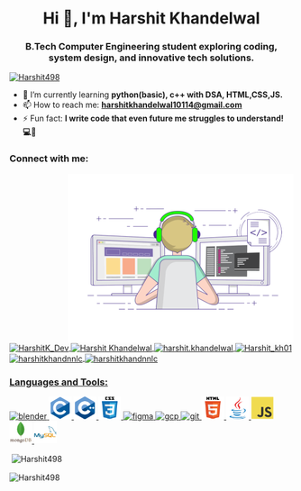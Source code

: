 <h1 align="center">Hi 👋, I'm Harshit Khandelwal</h1>
<h3 align="center">B.Tech Computer Engineering student exploring coding, system design, and innovative tech solutions.</h3>

<p align="left">
  <a href="https://github.com/Harshit498">
    <img src="https://github-profile-trophy.vercel.app/?username=Harshit498" alt="Harshit498" />
  </a>
</p>

- 🌱 I’m currently learning **python(basic), c++ with DSA, HTML,CSS,JS.**
- 📫 How to reach me: **[harshitkhandelwal10114@gmail.com](mailto:harshitkhandelwal10114@gmail.com)**
- ⚡ Fun fact: **I write code that even future me struggles to understand! 💻🤯**

<h3 align="left">Connect with me:</h3>
<img align="right" alt="coding" width="400" src="https://raw.githubusercontent.com/devSouvik/devSouvik/master/gif3.gif">
<p align="left">
  <a href="https://twitter.com/HarshitK_Dev" target="blank">
    <img align="center" src="https://raw.githubusercontent.com/rahuldkjain/github-profile-readme-generator/master/src/images/icons/Social/twitter.svg" alt="HarshitK_Dev" height="30" width="40" />
  </a>
  <a href="https://www.linkedin.com/in/harshit-khandelwal01/" target="blank">
    <img align="center" src="https://raw.githubusercontent.com/rahuldkjain/github-profile-readme-generator/master/src/images/icons/Social/linked-in-alt.svg" alt="Harshit Khandelwal" height="30" width="40" />
  </a>
  <a href="https://www.instagram.com/_harshit.khandelwal?igsh=MW91Nmp1N2F2NjUzOQ==" target="blank">
    <img align="center" src="https://raw.githubusercontent.com/rahuldkjain/github-profile-readme-generator/master/src/images/icons/Social/instagram.svg" alt="harshit.khandelwal" height="30" width="40" />
  </a>
  <a href="https://leetcode.com/u/Harshit_kh01/" target="blank">
    <img align="center" src="https://raw.githubusercontent.com/rahuldkjain/github-profile-readme-generator/master/src/images/icons/Social/leet-code.svg" alt="Harshit_kh01" height="30" width="40" />
  </a>
  <a href="https://www.geeksforgeeks.org/user/harshitkhandnnlc/" target="blank">
    <img align="center" src="https://raw.githubusercontent.com/rahuldkjain/github-profile-readme-generator/master/src/images/icons/Social/geeks-for-geeks.svg" alt="harshitkhandnnlc" height="30" width="40" />
  </a>

   <a href="https://www.naukri.com/code360/profile/fb0b1d3c-746a-4f3c-b0a7-cdc28408036a" target="blank">
    <img align="center" src="https://cdn-1.webcatalog.io/catalog/codestudio/codestudio-icon-filled-256.png?v=1714773969729.svg" alt="harshitkhandnnlc" height="30" width="40" />
     
  
</p>

<h3 align="left">Languages and Tools:</h3>

<p align="left">
  
  <a href="https://www.blender.org/" target="_blank" rel="noreferrer">
    <img src="https://download.blender.org/branding/community/blender_community_badge_white.svg" alt="blender" width="40" height="40"/>
  </a>
  <a href="https://www.cprogramming.com/" target="_blank" rel="noreferrer">
    <img src="https://raw.githubusercontent.com/devicons/devicon/master/icons/c/c-original.svg" alt="c" width="40" height="40"/>
  </a>
  <a href="https://www.w3schools.com/cpp/" target="_blank" rel="noreferrer">
    <img src="https://raw.githubusercontent.com/devicons/devicon/master/icons/cplusplus/cplusplus-original.svg" alt="cplusplus" width="40" height="40"/>
  </a>
  <a href="https://www.w3schools.com/css/" target="_blank" rel="noreferrer">
    <img src="https://raw.githubusercontent.com/devicons/devicon/master/icons/css3/css3-original-wordmark.svg" alt="css3" width="40" height="40"/>
  </a>
  <a href="https://www.figma.com/" target="_blank" rel="noreferrer">
    <img src="https://www.vectorlogo.zone/logos/figma/figma-icon.svg" alt="figma" width="40" height="40"/>
  </a>
 
  <a href="https://cloud.google.com" target="_blank" rel="noreferrer">
    <img src="https://www.vectorlogo.zone/logos/google_cloud/google_cloud-icon.svg" alt="gcp" width="40" height="40"/>
  </a>
  <a href="https://git-scm.com/" target="_blank" rel="noreferrer">
    <img src="https://www.vectorlogo.zone/logos/git-scm/git-scm-icon.svg" alt="git" width="40" height="40"/>
  </a>
  <a href="https://www.w3.org/html/" target="_blank" rel="noreferrer">
    <img src="https://raw.githubusercontent.com/devicons/devicon/master/icons/html5/html5-original-wordmark.svg" alt="html5" width="40" height="40"/>
  </a>
  <a href="https://www.java.com" target="_blank" rel="noreferrer">
    <img src="https://raw.githubusercontent.com/devicons/devicon/master/icons/java/java-original.svg" alt="java" width="40" height="40"/>
  </a>
  <a href="https://developer.mozilla.org/en-US/docs/Web/JavaScript" target="_blank" rel="noreferrer">
    <img src="https://raw.githubusercontent.com/devicons/devicon/master/icons/javascript/javascript-original.svg" alt="javascript" width="40" height="40"/>
  </a>
  
  <a href="https://www.mongodb.com/" target="_blank" rel="noreferrer">
    <img src="https://raw.githubusercontent.com/devicons/devicon/master/icons/mongodb/mongodb-original-wordmark.svg" alt="mongodb" width="40" height="40"/>
  </a>
  <a href="https://www.mysql.com/" target="_blank" rel="noreferrer">
    <img src="https://raw.githubusercontent.com/devicons/devicon/master/icons/mysql/mysql-original-wordmark.svg" alt="mysql" width="40" height="40"/>
  </a>
  
</p>

<p>&nbsp;<img align="center" src="https://github-readme-stats.vercel.app/api?username=Harshit498&show_icons=true&locale=en" alt="Harshit498" /></p>

<p><img align="center" src="https://github-readme-streak-stats.herokuapp.com/?user=Harshit498&" alt="Harshit498" /></p>
